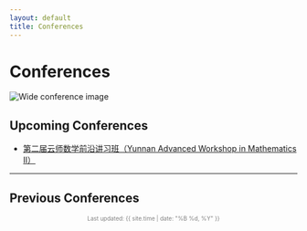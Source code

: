 ```yaml
---
layout: default
title: Conferences
---
```


# Conferences

![Wide conference image](.ysd.jpg)

## Upcoming Conferences

- [第二届云师数学前沿讲习班（Yunnan Advanced Workshop in Mathematics II）](./yunshi2024.html)

---

## Previous Conferences


<p style="font-size: 10px; text-align: center; color: gray;">
  Last updated: {{ site.time | date: "%B %d, %Y" }}
</p>
